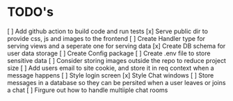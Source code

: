 # TODO's

[ ] Add github action to build code and run tests
[x] Serve public dir to provide css, js and images to the frontend
[ ] Create Handler type for serving views and a seperate one for serving data
[x] Create DB schema for user data storage
[ ] Create Config package
[ ] Create .env file to store sensitive data
[ ] Consider storing images outside the repo to reduce project size
[ ] Add users email to site cookie, and store it in req context when a message happens
[ ] Style login screen
[x] Style Chat windows
[ ] Store messages in a database so they can be persited when a user leaves or joins a chat
[ ] Firgure out how to handle multiiple chat rooms
